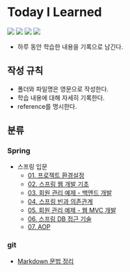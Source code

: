 # Today I Learned
<img src="https://img.shields.io/badge/Git-F05032?style=flat&logo=Git&logoColor=white">
<img src="https://img.shields.io/badge/Github-181717?style=flat&logo=Github&logoColor=white">
<img src="https://img.shields.io/badge/Spring-6DB33F?style=flat&logo=Spring&logoColor=white">
<img src="https://img.shields.io/badge/Spring Boot-6DB33F?style=flat&logo=Spring Boot&logoColor=white">

- 하루 동안 학습한 내용을 기록으로 남긴다.
## 작성 규칙
- 폴더와 파일명은 영문으로 작성한다.
- 학습 내용에 대해 자세히 기록한다.
- reference를 명시한다.
## 분류
### Spring
- 스프링 입문
  - [01. 프로젝트 환경설정](Spring/Spring_Beginners/01_settings.md)
  - [02. 스프링 웹 개발 기초](Spring/Spring_Beginners/02_web_development_fundamentals.md)
  - [03. 회원 관리 예제 - 백엔드 개발](Spring/Spring_Beginners/03_example_backend.md)
  - [04. 스프링 빈과 의존관계](Spring/Spring_Beginners/04_spring_beans_and_dependencies.md)
  - [05. 회원 관리 예제 - 웹 MVC 개발](Spring/Spring_Beginners/05_example_web_mvc.md)
  - [06. 스프링 DB 접근 기술](Spring/Spring_Beginners/06_db_access.md)
  - [07. AOP](Spring/Spring_Beginners/07_aop.md)
### git
- [Markdown 문법 정리](Git/markdown_syntax.md)